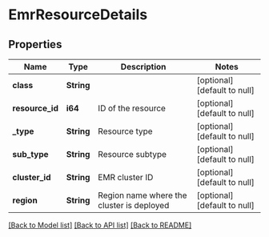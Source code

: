 # EmrResourceDetails

## Properties
Name | Type | Description | Notes
------------ | ------------- | ------------- | -------------
**class** | **String** |  | [optional] [default to null]
**resource_id** | **i64** | ID of the resource | [optional] [default to null]
**_type** | **String** | Resource type | [optional] [default to null]
**sub_type** | **String** | Resource subtype | [optional] [default to null]
**cluster_id** | **String** | EMR cluster ID | [optional] [default to null]
**region** | **String** | Region name where the cluster is deployed | [optional] [default to null]

[[Back to Model list]](../README.md#documentation-for-models) [[Back to API list]](../README.md#documentation-for-api-endpoints) [[Back to README]](../README.md)


